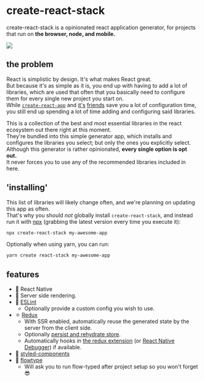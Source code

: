 # create-react-stack
create-react-stack is a opinionated react application generator, for projects that run on **the browser, node, and mobile.**

![](https://jari.lol/aKEpwtrgY5.png)

## the problem
React is simplistic by design. It's what makes React great.  
But because it's as simple as it is, you end up with having to add a lot of libraries, which are used that often that you basically need to configure them for every single new project you start on.  
While [`create-react-app`](https://github.com/facebookincubator/create-react-app) and [it's](https://github.com/jaredpalmer/razzle/) [friends](https://github.com/facebook/react-native/tree/master/react-native-cli) save you a lot of configuration time, you still end up spending a lot of time adding and configuring said libraries.  

This is a collection of the best and most essential libraries in the react ecosystem out there right at this moment.  
They're bundled into this simple generator app, which installs and configures the libraries you select; but only the ones you explicitly select.  
Although this generator is rather opinionated, **every single option is opt out.**  
It never forces you to use any of the recommended libraries included in here.

## 'installing'
This list of libraries will likely change often, and we're planning on updating this app as often.  
That's why you should _not_ globally install `create-react-stack`, and instead run it with [npx](https://medium.com/@maybekatz/introducing-npx-an-npm-package-runner-55f7d4bd282b) (grabbing the latest version every time you execute it):  
```bash
npx create-react-stack my-awesome-app
```

Optionally when using yarn, you can run:
```bash
yarn create react-stack my-awesome-app
```


## features
- 📱  React Native
- 🔀  Server side rendering.  
- 📏  [ESLint](http://eslint.org)  
    - Optionally provide a custom config you wish to use.     
- ⚛  [Redux](http://redux.js.org/)  
    - With SSR enabled, automatically reuse the generated state by the server from the client side.  
    - Optionally [persist and rehydrate store](https://github.com/rt2zz/redux-persist).  
    - Automatically hooks in [the redux extension](https://chrome.google.com/webstore/detail/redux-devtools/lmhkpmbekcpmknklioeibfkpmmfibljd) (or [React Native Debugger](https://github.com/jhen0409/react-native-debugger)) if available.
- 💅  [styled-components](http://styled-components.com)
- 🌊  [flowtype](https://flowtype.org)  
    - Will ask you to run flow-typed after project setup so you won't forget 😎